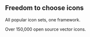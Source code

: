 
<section class="home hero getting-started">
    <h1>Freedom to choose icons</h1>
    <p>All popular icon sets, one framework.</p>
    <p>Over 150,000 open source vector icons.</p>
</section>
